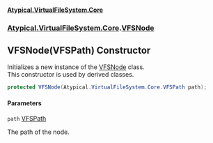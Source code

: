 #### [Atypical.VirtualFileSystem.Core](VirtualFileSystem.md 'VirtualFileSystem')
### [Atypical.VirtualFileSystem.Core](VirtualFileSystem.md#Atypical.VirtualFileSystem.Core 'Atypical.VirtualFileSystem.Core').[VFSNode](VFSNode.md 'Atypical.VirtualFileSystem.Core.VFSNode')

## VFSNode(VFSPath) Constructor

Initializes a new instance of the [VFSNode](VFSNode.md 'Atypical.VirtualFileSystem.Core.VFSNode') class.  
This constructor is used by derived classes.

```csharp
protected VFSNode(Atypical.VirtualFileSystem.Core.VFSPath path);
```
#### Parameters

<a name='Atypical.VirtualFileSystem.Core.VFSNode.VFSNode(Atypical.VirtualFileSystem.Core.VFSPath).path'></a>

`path` [VFSPath](VFSPath.md 'Atypical.VirtualFileSystem.Core.VFSPath')

The path of the node.